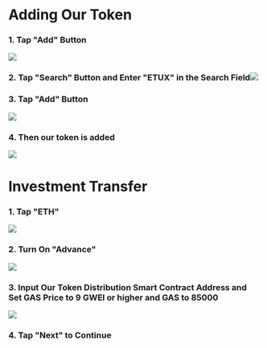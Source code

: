 # Adding Our Token

### 1. Tap "Add" Button

![](/assets/IMG_9282.PNG)

### 2. Tap "Search" Button and Enter "ETUX" in the Search Field![](/assets/IMG_9283.PNG)

### 3. Tap "Add" Button

![](/assets/IMG_9284.PNG)

### 4. Then our token is added

![](/assets/IMG_9286.PNG)

# Investment Transfer

### 1. Tap "ETH"

![](/assets/IMG_9286.PNG)

### 2. Turn On "Advance"

![](/assets/IMG_9289.PNG)

### 3. Input Our Token Distribution Smart Contract Address and Set GAS Price to 9 GWEI or higher and GAS to 85000

![](/assets/IMG_9287.PNG)

### 4. Tap "Next" to Continue



